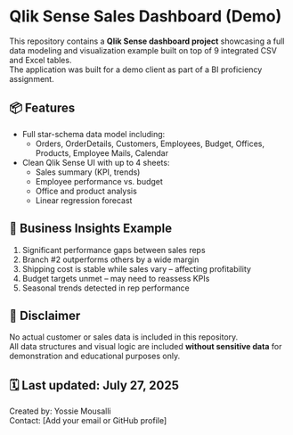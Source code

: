 # Qlik Sense Sales Dashboard (Demo)

This repository contains a **Qlik Sense dashboard project** showcasing a full data modeling and visualization example built on top of 9 integrated CSV and Excel tables.  
The application was built for a demo client as part of a BI proficiency assignment.

## 📦 Features

- Full star-schema data model including:
  - Orders, OrderDetails, Customers, Employees, Budget, Offices, Products, Employee Mails, Calendar
- Clean Qlik Sense UI with up to 4 sheets:
  - Sales summary (KPI, trends)
  - Employee performance vs. budget
  - Office and product analysis
  - Linear regression forecast

## 🧠 Business Insights Example

1. Significant performance gaps between sales reps
2. Branch #2 outperforms others by a wide margin
3. Shipping cost is stable while sales vary – affecting profitability
4. Budget targets unmet – may need to reassess KPIs
5. Seasonal trends detected in rep performance

## 🚫 Disclaimer

No actual customer or sales data is included in this repository.  
All data structures and visual logic are included **without sensitive data** for demonstration and educational purposes only.



## 🗓️ Last updated: July 27, 2025

Created by: Yossie Mousalli  
Contact: [Add your email or GitHub profile]
